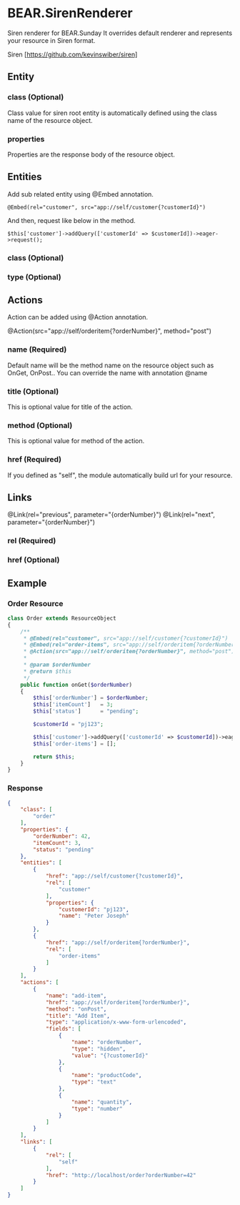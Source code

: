 # BEAR.SirenRenderer

Siren renderer for BEAR.Sunday
It overrides default renderer and represents your resource in Siren format.

Siren [https://github.com/kevinswiber/siren]

## Entity

### class (Optional)

Class value for siren root entity is automatically defined using the class name of the resource object.

### properties

Properties are the response body of the resource object.

## Entities

Add sub related entity using @Embed annotation.

```
@Embed(rel="customer", src="app://self/customer{?customerId}")
```

And then, request like below in the method.

```
$this['customer']->addQuery(['customerId' => $customerId])->eager->request();
```

### class (Optional)

### type (Optional)

## Actions

Action can be added using @Action annotation.

@Action(src="app://self/orderitem{?orderNumber}", method="post")

### name (Required)

Default name will be the method name on the resource object such as OnGet, OnPost..
You can override the name with annotation @name

### title (Optional)

This is optional value for title of the action.

### method (Optional)

This is optional value for method of the action.

### href (Required)

If you defined as "self", the module automatically build url for your resource.

## Links

@Link(rel="previous", parameter="{orderNumber}")
@Link(rel="next", parameter="{orderNumber}")

### rel (Required)
### href (Optional)


## Example

### Order Resource

```php
class Order extends ResourceObject
{
    /**
     * @Embed(rel="customer", src="app://self/customer{?customerId}")
     * @Embed(rel="order-items", src="app://self/orderitem{?orderNumber}")
     * @Action(src="app://self/orderitem{?orderNumber}", method="post")
     *
     * @param $orderNumber
     * @return $this
     */
    public function onGet($orderNumber)
    {
        $this['orderNumber'] = $orderNumber;
        $this['itemCount']   = 3;
        $this['status']      = "pending";

        $customerId = "pj123";

        $this['customer']->addQuery(['customerId' => $customerId])->eager->request();
        $this['order-items'] = [];

        return $this;
    }
}
```

### Response

```json
{
    "class": [
        "order"
    ],
    "properties": {
        "orderNumber": 42,
        "itemCount": 3,
        "status": "pending"
    },
    "entities": [
        {
            "href": "app://self/customer{?customerId}",
            "rel": [
                "customer"
            ],
            "properties": {
                "customerId": "pj123",
                "name": "Peter Joseph"
            }
        },
        {
            "href": "app://self/orderitem{?orderNumber}",
            "rel": [
                "order-items"
            ]
        }
    ],
    "actions": [
        {
            "name": "add-item",
            "href": "app://self/orderitem{?orderNumber}",
            "method": "onPost",
            "title": "Add Item",
            "type": "application/x-www-form-urlencoded",
            "fields": [
                {
                    "name": "orderNumber",
                    "type": "hidden",
                    "value": "{?customerId}"
                },
                {
                    "name": "productCode",
                    "type": "text"
                },
                {
                    "name": "quantity",
                    "type": "number"
                }
            ]
        }
    ],
    "links": [
        {
            "rel": [
                "self"
            ],
            "href": "http://localhost/order?orderNumber=42"
        }
    ]
}
```


